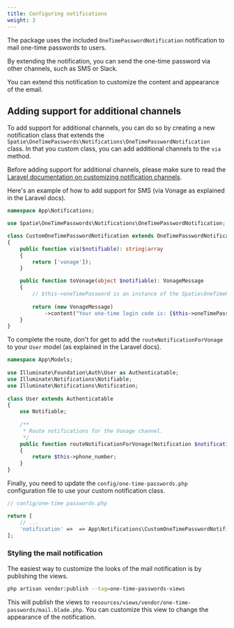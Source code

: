 ```yaml
---
title: Configuring notifications
weight: 3
---
```


The package uses the included `OneTimePasswordNotification` notification to mail one-time passwords to users. 

By extending the notification, you can send the one-time password via other channels, such as SMS or Slack.

You can extend this notification to customize the content and appearance of the email. 

## Adding support for additional channels

To add support for additional channels, you can do so by creating a new notification class that extends the `Spatie\OneTimePasswords\Notifications\OneTimePasswordNotification` class. In that you custom class, you can add additional channels to the `via` method.

Before adding support for additional channels, please make sure to read the [Laravel documentation on customizing notification channels](https://laravel.com/docs/11.x/notifications).

Here's an example of how to add support for SMS (via Vonage as explained in the Laravel docs).

```php
namespace App\Notifications;

use Spatie\OneTimePasswords\Notifications\OneTimePasswordNotification;

class CustomOneTimePasswordNotification extends OneTimePasswordNotification
{
    public function via($notifiable): string|array
    {
        return ['vonage']);
    }

    public function toVonage(object $notifiable): VonageMessage
    {
        // $this->oneTimePassword is an instance of the Spatie\OneTimePasswords\OneTimePassword model
    
        return (new VonageMessage)
            ->content("Your one-time login code is: {$this->oneTimePassword->password}");
    }
}
```

To complete the route, don't for get to add the `routeNotificationForVonage` to your `User` model (as explained in the Laravel docs).

```php
namespace App\Models;
 
use Illuminate\Foundation\Auth\User as Authenticatable;
use Illuminate\Notifications\Notifiable;
use Illuminate\Notifications\Notification;
 
class User extends Authenticatable
{
    use Notifiable;
 
    /**
     * Route notifications for the Vonage channel.
     */
    public function routeNotificationForVonage(Notification $notification): string
    {
        return $this->phone_number;
    }
}
```

Finally, you need to update the `config/one-time-passwords.php` configuration file to use your custom notification class.

```php
// config/one-time passwords.php

return [
    // ...
    'notification' =>  => App\Notifications\CustomOneTimePasswordNotification::class
];
```

### Styling the mail notification

The easiest way to customize the looks of the mail notification is by publishing the views.

```bash
php artisan vendor:publish --tag=one-time-passwords-views
```

This will publish the views to `resources/views/vendor/one-time-passwords/mail.blade.php`. You can customize this view to change the appearance of the notification.

